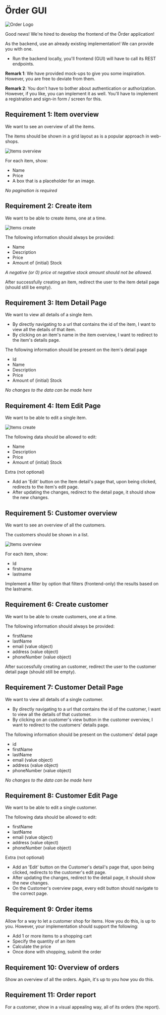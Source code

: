 # Örder GUI

![Order Logo](../order.png)

Good news! We're hired to develop the frontend of the Örder application!

As the backend, use an already existing implementation! We can provide you with one.
- Run the backend locally, you'll frontend (GUI) will have to call its REST endpoints.

**Remark 1**:
We have provided mock-ups to give you some inspiration. However, you are free to deviate from them. 

**Remark 2**:
You don't have to bother about authentication or authorization. However, if you like, you can implement it as well. 
You'll have to implement a registration and sign-in form / screen for this.

## Requirement 1: Item overview

We want to see an overview of all the items. 

The items should be shown in a grid layout as is a popular approach in web-shops.

![Items overview](order_gui_item_overview.png)

For each item, show:
- Name
- Price
- A box that is a placeholder for an image.

_No pagination is required_

## Requirement 2: Create item

We want to be able to create items, one at a time. 

![Items create](order_gui_item_create.png)

The following information should always be provided:
- Name
- Description
- Price
- Amount of (initial) Stock

_A negative (or 0) price ot negative stock amount should not be allowed._

After successfully creating an item, redirect the user to the item detail page (should still be empty). 

## Requirement 3: Item Detail Page

We want to view all details of a single item.
- By directly navigating to a url that contains the id of the item, I want to view all the details of that item.
- By clicking on an item's name in the item overview, I want to redirect to the item's details page.

The following information should be present on the item's detail page
- Id
- Name
- Description
- Price
- Amount of (initial) Stock

_No changes to the data can be made here_

## Requirement 4: Item Edit Page
We want to be able to edit a single item.

![Items create](order_gui_item_update_existing.png)

The following data should be allowed to edit:
- Name
- Description
- Price
- Amount of (initial) Stock

Extra (not optional)
- Add an 'Edit' button on the Item detail's page that, upon being clicked, redirects to the item's edit page.
- After updating the changes, redirect to the detail page, it should show the new changes.


## Requirement 5: Customer overview

We want to see an overview of all the customers. 

The customers should be shown in a list.

![Items overview](order_gui_customers_overview.png)

For each item, show:
- Id
- firstname
- lastname

Implement a filter by option that filters (frontend-only) the results based on the lastname. 

## Requirement 6: Create customer

We want to be able to create customers, one at a time. 

The following information should always be provided:
- firstName
- lastName
- email (value object)
- address (value object)
- phoneNumber (value object)

After successfully creating an customer, redirect the user to the customer detail page (should still be empty).

## Requirement 7: Customer Detail Page

We want to view all details of a single customer.
- By directly navigating to a url that contains the id of the customer, I want to view all the details of that customer.
- By clicking on an customer's view button in the customer overview, I want to redirect to the customers' details page.

The following information should be present on the customers' detail page
- id
- firstName
- lastName
- email (value object)
- address (value object)
- phoneNumber (value object)

_No changes to the data can be made here_

## Requirement 8: Customer Edit Page
We want to be able to edit a single customer.

The following data should be allowed to edit:
- firstName
- lastName
- email (value object)
- address (value object)
- phoneNumber (value object)

Extra (not optional)
- Add an 'Edit' button on the Customer's detail's page that, upon being clicked, redirects to the customer's edit page.
- After updating the changes, redirect to the detail page, it should show the new changes.
- On the Customer's overview page, every edit button should navigate to the correct page.

## Requirement 9: Order items

Allow for a way to let a customer shop for items. How you do this, is up to you.
However, your implementation should support the following:
- Add 1 or more items to a shopping cart
- Specify the quantity of an item
- Calculate the price
- Once done with shopping, submit the order

## Requirement 10: Overview of orders

Show an overview of all the orders. Again, it's up to you how you do this.

## Requirement 11: Order report

For a customer, show in a visual appealing way, all of its orders (the report). 
